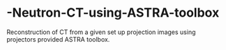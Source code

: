 # -Neutron-CT-using-ASTRA-toolbox
Reconstruction of CT from a given set up projection images using projectors provided ASTRA toolbox.
